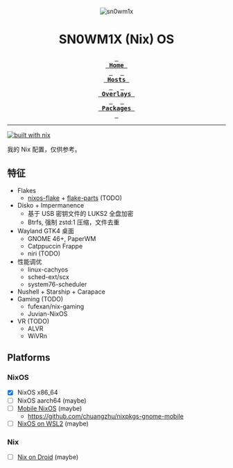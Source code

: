 <br />
<div align="center">
<img src="https://github.com/sn0wm1x.png" alt="sn0wm1x" />
</div>

<h1 align="center">SN0WM1X (Nix) OS</h1>

<div align="center">

**[<kbd> <br> Home <br> </kbd>](/home/)** 
**[<kbd> <br> Hosts <br> </kbd>](/hosts/)** 
**[<kbd> <br> Overlays <br> </kbd>](/overlays/)** 
**[<kbd> <br> Packages <br> </kbd>](/pkgs/)**

</div>

---

[![built with nix](https://builtwithnix.org/badge.svg)](https://builtwithnix.org)

我的 Nix 配置，仅供参考。

## 特征

- Flakes
  - [nixos-flake](https://github.com/srid/nixos-flake) + [flake-parts](https://github.com/hercules-ci/flake-parts) (TODO)
- Disko + Impermanence
  - 基于 USB 密钥文件的 LUKS2 全盘加密
  - Btrfs, 强制 zstd:1 压缩，文件去重
- Wayland GTK4 桌面
  - GNOME 46+, PaperWM
  - Catppuccin Frappe
  - niri (TODO)
- 性能调优
  - linux-cachyos
  - sched-ext/scx
  - system76-scheduler
- Nushell + Starship + Carapace
- Gaming (TODO)
  - fufexan/nix-gaming
  - Juvian-NixOS
- VR (TODO)
  - ALVR
  - WiVRn

<!-- ## Useful links

- https://github.com/nix-community/disko/blob/master/docs/quickstart.md
- https://github.com/Misterio77/nix-starter-configs/tree/main/minimal
- https://github.com/Misterio77/nix-config -->

## Platforms

### NixOS

- [x] NixOS x86_64
- [ ] NixOS aarch64 (maybe)
- [ ] [Mobile NixOS](https://github.com/NixOS/mobile-nixos) (maybe)
  - https://github.com/chuangzhu/nixpkgs-gnome-mobile
- [ ] [NixOS on WSL2](https://github.com/nix-community/NixOS-WSL) (maybe)

### Nix

- [ ] [Nix on Droid](https://github.com/nix-community/nix-on-droid) (maybe)
